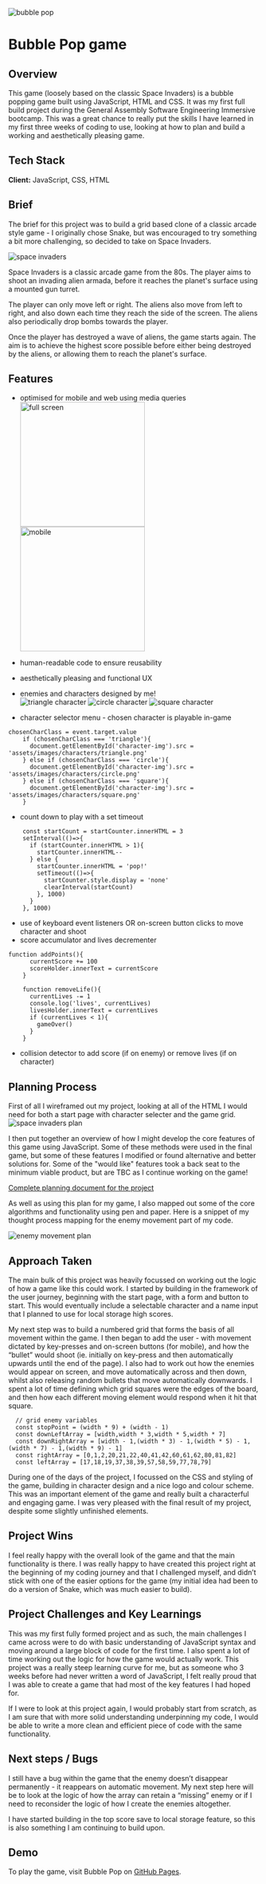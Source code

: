 ![bubble pop](assets/images/bubble-header.png)

# Bubble Pop game

## Overview

This game (loosely based on the classic Space Invaders) is a bubble popping game built using JavaScript, HTML and CSS. It was my first full build project during the General Assembly Software Engineering Immersive bootcamp. This was a great chance to really put the skills I have learned in my first three weeks of coding to use, looking at how to plan and build a working and aesthetically pleasing game.

## Tech Stack

**Client:** JavaScript, CSS, HTML

## Brief

The brief for this project was to build a grid based clone of a classic arcade style game - I originally chose Snake, but was encouraged to try something a bit more challenging, so decided to take on Space Invaders.

![space invaders](https://media.git.generalassemb.ly/user/15120/files/daf26380-fec9-11e8-9276-dd4cee934d49)
 
Space Invaders is a classic arcade game from the 80s. The player aims to shoot an invading alien armada, before it reaches the planet's surface using a mounted gun turret.
 
The player can only move left or right. The aliens also move from left to right, and also down each time they reach the side of the screen. The aliens also periodically drop bombs towards the player.
 
Once the player has destroyed a wave of aliens, the game starts again. The aim is to achieve the highest score possible before either being destroyed by the aliens, or allowing them to reach the planet's surface.

## Features

- optimised for mobile and web using media queries
<br><img src="plan/widescreen.png" height ="250px" alt="full screen"> <img src="plan/mobile.png" height ="250px" alt="mobile">

- human-readable code to ensure reusability
- aesthetically pleasing and functional UX
- enemies and characters designed by me!
<br>![triangle character](assets/images/characters/triangle.png) ![circle character](assets/images/characters/circle.png) ![square character](assets/images/characters/square.png)

- character selector menu - chosen character is playable in-game
```
chosenCharClass = event.target.value
    if (chosenCharClass === 'triangle'){
      document.getElementById('character-img').src = 'assets/images/characters/triangle.png'
    } else if (chosenCharClass === 'circle'){
      document.getElementById('character-img').src = 'assets/images/characters/circle.png'
    } else if (chosenCharClass === 'square'){
      document.getElementById('character-img').src = 'assets/images/characters/square.png'
    }
```
- count down to play with a set timeout
```
    const startCount = startCounter.innerHTML = 3
    setInterval(()=>{
      if (startCounter.innerHTML > 1){
        startCounter.innerHTML--
      } else {
        startCounter.innerHTML = 'pop!'
        setTimeout(()=>{
          startCounter.style.display = 'none'
          clearInterval(startCount)
        }, 1000)
      }
    }, 1000)
```
- use of keyboard event listeners OR on-screen button clicks to move character and shoot
- score accumulator and lives decrementer
```
function addPoints(){
      currentScore += 100
      scoreHolder.innerText = currentScore
    }

    function removeLife(){
      currentLives -= 1
      console.log('lives', currentLives)
      livesHolder.innerText = currentLives
      if (currentLives < 1){
        gameOver()
      }
    }
```
- collision detector to add score (if on enemy) or remove lives (if on character)

  
## Planning Process

First of all I wireframed out my project, looking at all of the HTML I would need for both a start page with character selecter and the game grid.
![space invaders plan](/plan/Wireframe.png)

I then put together an overview of how I might develop the core features of this game using JavaScript. Some of these methods were used in the final game, but some of these features I modified or found alternative and better solutions for. Some of the "would like" features took a back seat to the minimum viable product, but are TBC as I continue working on the game!

[Complete planning document for the project](plan/Space-invaders-plan.md)

As well as using this plan for my game, I also mapped out some of the core algorithms and functionality using pen and paper. Here is a snippet of my thought process mapping for the enemy movement part of my code.

  ![enemy movement plan](/plan/enemymovement.jpg)

## Approach Taken

The main bulk of this project was heavily focussed on working out the logic of how a game like this could work. I started by building in the framework of the user journey, beginning with the start page, with a form and button to start. This would eventually include a selectable character and a name input that I planned to use for local storage high scores.

My next step was to build a numbered grid that forms the basis of all movement within the game. I then began to add the user - with movement dictated by key-presses and on-screen buttons (for mobile), and how the “bullet” would shoot (ie. initially on key-press and then automatically upwards until the end of the page). I also had to work out how the enemies would appear on screen, and move automatically across and then down, whilst also releasing random bullets that move automatically downwards. I spent a lot of time defining which grid squares were the edges of the board, and then how each different moving element would respond when it hit that square.

```
  // grid enemy variables 
  const stopPoint = (width * 9) + (width - 1)
  const downLeftArray = [width,width * 3,width * 5,width * 7]
  const downRightArray = [width - 1,(width * 3) - 1,(width * 5) - 1,(width * 7) - 1,(width * 9) - 1]
  const rightArray = [0,1,2,20,21,22,40,41,42,60,61,62,80,81,82]
  const leftArray = [17,18,19,37,38,39,57,58,59,77,78,79]
```

During one of the days of the project, I focussed on the CSS and styling of the game, building in character design and a nice logo and colour scheme. This was an important element of the game and really built a characterful and engaging game. I was very pleased with the final result of my project, despite some slightly unfinished elements.

## Project Wins

I feel really happy with the overall look of the game and that the main functionality is there. I was really happy to have created this project right at the beginning of my coding journey and that I challenged myself, and didn’t stick with one of the easier options for the game (my initial idea had been to do a version of Snake, which was much easier to build).

## Project Challenges and Key Learnings

This was my first fully formed project and as such, the main challenges I came across were to do with basic understanding of JavaScript syntax and moving around a large block of code for the first time. I also spent a lot of time working out the logic for how the game would actually work. This project was a really steep learning curve for me, but as someone who 3 weeks before had never written a word of JavaScript, I felt really proud that I was able to create a game that had most of the key features I had hoped for.

If I were to look at this project again, I would probably start from scratch, as I am sure that with more solid understanding underpinning my code, I would be able to write a more clean and efficient piece of code with the same functionality.

## Next steps / Bugs

I still have a bug within the game that the enemy doesn’t disappear permanently - it reappears on automatic movement. My next step here will be to look at the logic of how the array can retain a “missing” enemy or if I need to reconsider the logic of how I create the enemies altogether.

I have started building in the top score save to local storage feature, so this is also something I am continuing to build upon.

## Demo

To play the game, visit Bubble Pop on [GitHub Pages](https://kate-lab.github.io/Bubble-Pop/).

